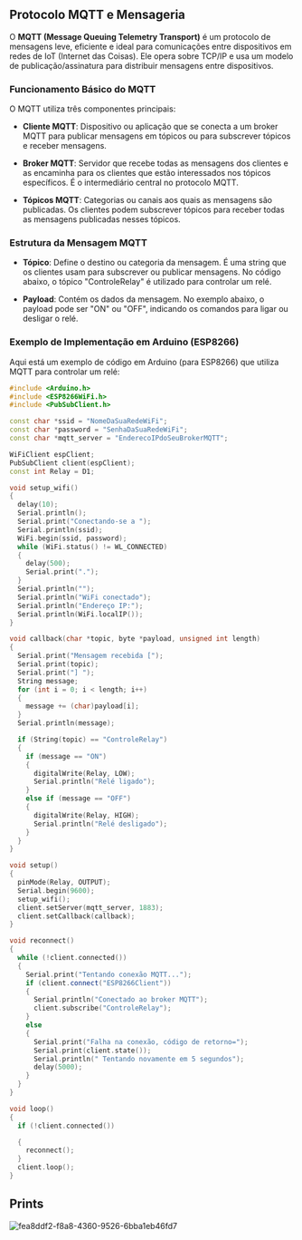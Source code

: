 ## Protocolo MQTT e Mensageria

O **MQTT (Message Queuing Telemetry Transport)** é um protocolo de mensagens leve, eficiente e ideal para comunicações entre dispositivos em redes de IoT (Internet das Coisas). Ele opera sobre TCP/IP e usa um modelo de publicação/assinatura para distribuir mensagens entre dispositivos.

### Funcionamento Básico do MQTT

O MQTT utiliza três componentes principais:

- **Cliente MQTT**: Dispositivo ou aplicação que se conecta a um broker MQTT para publicar mensagens em tópicos ou para subscrever tópicos e receber mensagens.
  
- **Broker MQTT**: Servidor que recebe todas as mensagens dos clientes e as encaminha para os clientes que estão interessados nos tópicos específicos. É o intermediário central no protocolo MQTT.
  
- **Tópicos MQTT**: Categorias ou canais aos quais as mensagens são publicadas. Os clientes podem subscrever tópicos para receber todas as mensagens publicadas nesses tópicos.

### Estrutura da Mensagem MQTT

- **Tópico**: Define o destino ou categoria da mensagem. É uma string que os clientes usam para subscrever ou publicar mensagens. No código abaixo, o tópico "ControleRelay" é utilizado para controlar um relé.

- **Payload**: Contém os dados da mensagem. No exemplo abaixo, o payload pode ser "ON" ou "OFF", indicando os comandos para ligar ou desligar o relé.

### Exemplo de Implementação em Arduino (ESP8266)

Aqui está um exemplo de código em Arduino (para ESP8266) que utiliza MQTT para controlar um relé:

```cpp
#include <Arduino.h>
#include <ESP8266WiFi.h>
#include <PubSubClient.h>

const char *ssid = "NomeDaSuaRedeWiFi";
const char *password = "SenhaDaSuaRedeWiFi";
const char *mqtt_server = "EnderecoIPdoSeuBrokerMQTT";

WiFiClient espClient;
PubSubClient client(espClient);
const int Relay = D1;

void setup_wifi()
{
  delay(10);
  Serial.println();
  Serial.print("Conectando-se a ");
  Serial.println(ssid);
  WiFi.begin(ssid, password);
  while (WiFi.status() != WL_CONNECTED)
  {
    delay(500);
    Serial.print(".");
  }
  Serial.println("");
  Serial.println("WiFi conectado");
  Serial.println("Endereço IP:");
  Serial.println(WiFi.localIP());
}

void callback(char *topic, byte *payload, unsigned int length)
{
  Serial.print("Mensagem recebida [");
  Serial.print(topic);
  Serial.print("] ");
  String message;
  for (int i = 0; i < length; i++)
  {
    message += (char)payload[i];
  }
  Serial.println(message);

  if (String(topic) == "ControleRelay")
  {
    if (message == "ON")
    {
      digitalWrite(Relay, LOW);
      Serial.println("Relé ligado");
    }
    else if (message == "OFF")
    {
      digitalWrite(Relay, HIGH);
      Serial.println("Relé desligado");
    }
  }
}

void setup()
{
  pinMode(Relay, OUTPUT);
  Serial.begin(9600);
  setup_wifi();
  client.setServer(mqtt_server, 1883);
  client.setCallback(callback);
}

void reconnect()
{
  while (!client.connected())
  {
    Serial.print("Tentando conexão MQTT...");
    if (client.connect("ESP8266Client"))
    {
      Serial.println("Conectado ao broker MQTT");
      client.subscribe("ControleRelay");
    }
    else
    {
      Serial.print("Falha na conexão, código de retorno=");
      Serial.print(client.state());
      Serial.println(" Tentando novamente em 5 segundos");
      delay(5000);
    }
  }
}

void loop()
{
  if (!client.connected())

  {
    reconnect();
  }
  client.loop();
}
```
## Prints
![fea8ddf2-f8a8-4360-9526-6bba1eb46fd7](https://github.com/Mateus402/PCB-NodeMCU8266./assets/112894988/8276482b-41f2-49f6-925f-6c5e4c2d76fe)

